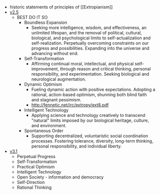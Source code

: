 - historic statements of principles of [[Extropianism]]
- [v2.5](https://www.aleph.se/Trans/Cultural/Philosophy/princip.html)
    - BEST DO IT SO
        - Boundless Expansion
            - Seeking more intelligence, wisdom, and effectiveness, an unlimited lifespan, and the removal of political, cultural, biological, and psychological limits to self-actualization and self-realization. Perpetually overcoming constraints on our progress and possibilities. Expanding into the universe and advancing without end.
        - Self-Transformation
            - Affirming continual moral, intellectual, and physical self-improvement, through reason and critical thinking, personal responsibility, and experimentation. Seeking biological and neurological augmentation.
        - Dynamic Optimism
            - Fueling dynamic action with positive expectations. Adopting a rational, action-based optimism, shunning both blind faith and stagnant pessimism.
            - http://fennetic.net/irc/extropy/ext8.pdf
        - Intelligent Technology
            - Applying science and technology creatively to transcend "natural" limits imposed by our biological heritage, culture, and environment.
        - Spontaneous Order
            - Supporting decentralized, voluntaristic social coordination processes. Fostering tolerance, diversity, long-term thinking, personal responsibility, and individual liberty.
- [v3.1](https://web.archive.org/web/20131015142449/http://extropy.org/principles.htm)
    - Perpetual Progress
    - Self-Transformation
    - Practical Optimism
    - Intelligent Technology
    - Open Society - information and democracy
    - Self-Direction
    - Rational Thinking
